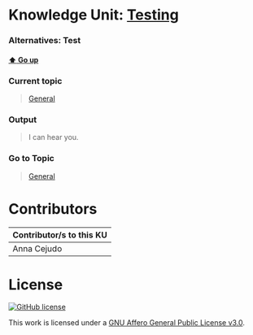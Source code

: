 # Knowledge Unit: [Testing](../../knowledge_units/general/testing.md)
### Alternatives:   Test 
#### [:arrow_up: Go up](../../topics/general.md)
### Current topic
> [General](../../topics/general.md)
### Output
> I can hear you.
### Go to Topic
> [General](../../topics/general.md)


# Contributors

| Contributor/s to this KU |
| - | 
| Anna Cejudo |

# License
[![GitHub license](https://img.shields.io/github/license/inbrainz/cerebro)](https://github.com/inbrainz/cerebro/blob/master/LICENSE)

This work is licensed under a [GNU Affero General Public License v3.0](https://www.gnu.org/licenses/agpl-3.0.txt).